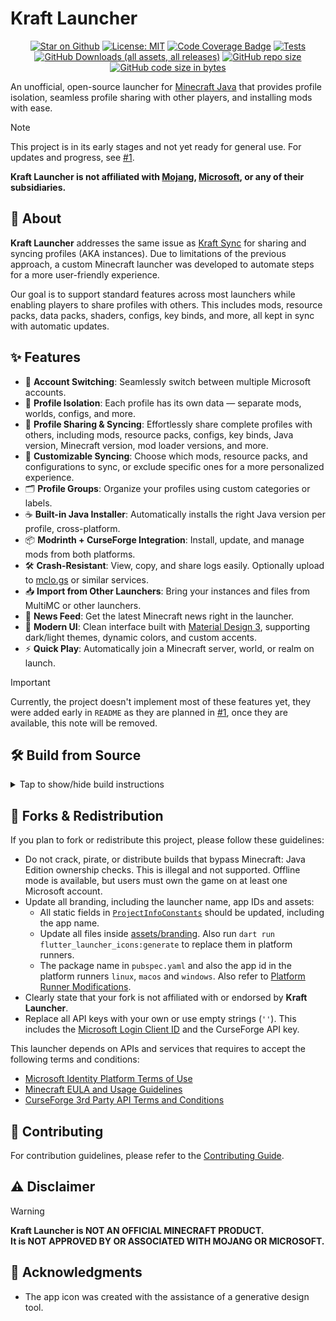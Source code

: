 # Kraft Launcher

<p align="center">
<a href="https://github.com/EchoEllet/kraft-launcher"><img src="https://img.shields.io/github/stars/EchoEllet/kraft-launcher" alt="Star on Github"></a>
<a href="https://opensource.org/licenses/MIT"><img src="https://img.shields.io/badge/license-MIT-purple.svg" alt="License: MIT"></a>
<a href="https://github.com/EchoEllet/kraft-launcher/actions"><img src="https://img.shields.io/endpoint?url=https://gist.githubusercontent.com/EchoEllet/48575fd9d18dc33989ab0eb602af3b53/raw/d3f41f773e351ea4fc35c411d2c84ace1f49ebc4/kraft-launcher-coverage-badge.json" alt="Code Coverage Badge"></a>
<a href="https://github.com/EchoEllet/kraft-launcher/actions/workflows/tests.yml"><img src="https://github.com/EchoEllet/kraft-launcher/actions/workflows/tests.yml/badge.svg" alt="Tests"></a>
<a href="https://github.com/EchoEllet/kraft-launcher/releases"><img src="https://img.shields.io/github/downloads/EchoEllet/kraft-launcher/total" alt="GitHub Downloads (all assets, all releases)"></a>
<a href="https://github.com/EchoEllet/kraft-launcher"><img src="https://img.shields.io/github/repo-size/EchoEllet/kraft-launcher" alt="GitHub repo size"></a>
<a href="https://github.com/EchoEllet/kraft-launcher"><img src="https://img.shields.io/github/languages/code-size/EchoEllet/kraft-launcher" alt="GitHub code size in bytes"></a>
</p>

An unofficial, open-source launcher for [Minecraft Java](https://www.minecraft.net/en-us/store/minecraft-java-bedrock-edition-pc) that provides profile isolation, seamless profile sharing with other players, and installing mods with ease.

> [!NOTE]
> This project is in its early stages and not yet ready for general use. For updates and progress, see [#1](https://github.com/EchoEllet/kraft-launcher/issues/1).

**Kraft Launcher is not affiliated
with [Mojang](https://mojang.com/), [Microsoft](https://www.microsoft.com/), or any of their
subsidiaries.**

## 📖 About

**Kraft Launcher** addresses the same issue as [Kraft Sync](https://github.com/FreshKernel/kraft-sync) for sharing and syncing profiles (AKA instances). Due to limitations of the previous approach, a custom Minecraft launcher was developed to automate steps for a more user-friendly experience.

Our goal is to support standard features across most launchers while enabling players to share profiles with others. This includes mods, resource packs, data packs, shaders, configs, key binds, and more, all kept in sync with automatic updates.

## ✨ Features

* 🔄 **Account Switching**: Seamlessly switch between multiple Microsoft accounts.
* 📁 **Profile Isolation**: Each profile has its own data — separate mods, worlds, configs, and more.
* 🔗 **Profile Sharing & Syncing**: Effortlessly share complete profiles with others, including mods, resource packs, configs, key binds, Java version, Minecraft version, mod loader versions, and more.
* 🔧 **Customizable Syncing**: Choose which mods, resource packs, and configurations to sync, or exclude specific ones for a more personalized experience.
* 🗂️ **Profile Groups**: Organize your profiles using custom categories or labels.
* ☕ **Built-in Java Installer**: Automatically installs the right Java version per profile, cross-platform.
* 📦 **Modrinth + CurseForge Integration**: Install, update, and manage mods from both platforms.
* 🛠️ **Crash-Resistant**: View, copy, and share logs easily. Optionally upload to [mclo.gs](https://mclo.gs/) or similar services.
* 📥 **Import from Other Launchers**: Bring your instances and files from MultiMC or other launchers.
* 📰 **News Feed**: Get the latest Minecraft news right in the launcher.
* 🎨 **Modern UI**: Clean interface built with [Material Design 3](https://m3.material.io/), supporting dark/light themes, dynamic colors, and custom accents.
* ⚡ **Quick Play**: Automatically join a Minecraft server, world, or realm on launch.

> [!IMPORTANT]
> Currently, the project doesn't implement most of these features yet, they were added early in `README` as they are planned in [#1](https://github.com/EchoEllet/kraft-launcher/issues/1), once they are available, this note will be removed.

## 🛠️ Build from Source

<details>
<summary>Tap to show/hide build instructions</summary>

Ensure [Flutter](https://docs.flutter.dev/get-started/install) is installed, and then run:

```bash
git clone --depth 1 https://github.com/EchoEllet/kraft-launcher
cd kraft-launcher
flutter pub get
flutter build <platform>
```

Replace `<platform>` with `linux`, `macos` or `windows`.

</details>

## 🔄 Forks & Redistribution

If you plan to fork or redistribute this project, please follow these guidelines:

* Do not crack, pirate, or distribute builds that bypass Minecraft: Java Edition ownership checks. This is illegal and not supported. Offline mode is available, but users must own the game on at least one Microsoft account.
* Update all branding, including the launcher name, app IDs and assets:
    * All static fields in [`ProjectInfoConstants`](./lib/common/constants/project_info_constants.dart) should be updated, including the app name.
    * Update all files inside [assets/branding](./assets/branding). Also run `dart run flutter_launcher_icons:generate` to replace them in platform runners.
    * The package name in `pubspec.yaml` and also the app id in the platform runners `linux`, `macos` and `windows`. Also refer to [Platform Runner Modifications](./docs/PLATFORM_RUNNER_MODIFICATIONS.md).
* Clearly state that your fork is not affiliated with or endorsed by **Kraft Launcher**.
* Replace all API keys with your own or use empty strings (`''`). This includes the [Microsoft Login Client ID](./lib/common/constants/microsoft_constants.dart) and the CurseForge API key.

This launcher depends on APIs and services that requires to accept the following terms and conditions:

- [Microsoft Identity Platform Terms of Use](https://docs.microsoft.com/en-us/legal/microsoft-identity-platform/terms-of-use)
- [Minecraft EULA and Usage Guidelines](https://www.minecraft.net/en-us/usage-guidelines)
- [CurseForge 3rd Party API Terms and Conditions](https://support.curseforge.com/en/support/solutions/articles/9000207405-curse-forge-3rd-party-api-terms-and-conditions)

## 🌱 Contributing

For contribution guidelines, please refer to the [Contributing Guide](./CONTRIBUTING.md).

## ⚠️ Disclaimer

> [!WARNING]
> **Kraft Launcher is NOT AN OFFICIAL MINECRAFT PRODUCT.  
It is NOT APPROVED BY OR ASSOCIATED WITH MOJANG OR MICROSOFT.**

## 📜 Acknowledgments

- The app icon was created with the assistance of a generative design tool.
